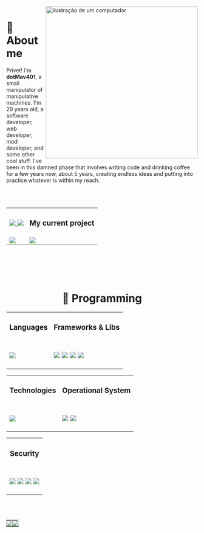 <img src="https://raw.githubusercontent.com/MicaelliMedeiros/micaellimedeiros/master/image/computer-illustration.png" alt="ilustração de um computador" min-width="400px" max-width="400px" width="400px" align="right">
<h1>
  💠 About me
</h1>
<p align=left>
  Privet! i'm <strong>dotMav401</strong>, a small manipulator of manipulative machines. I'm 20 years old, a software developer, web developer, mod developer, and some other cool stuff. I've been in this damned phase that involves writing code and drinking coffee for a few years now, about 5 years, creating endless ideas and putting    into practice whatever is within my reach.
</p>
<br><br>



<div align=center>
  <table>
    <tr>
      <td>
        <h3 align=center>
          <a href="https://discord.com/users/461618792464646145" target="_blank">
            <img src="https://img.shields.io/badge/Discord-%235865F2.svg?style=for-the-badge&logo=discord&logoColor=white">
          </a>
          <a href="https://instagram.com/theswcy" target="_blank">
            <img src="https://img.shields.io/badge/Instagram-%23E4405F.svg?style=for-the-badge&logo=Instagram&logoColor=white">
          </a>
        </h3>
      </td>
      <td>
        <h3 align=center>My current project</h3>
      </td>
    </td>
    <tr>
      <td>
        <a href="https://discord.com/users/461618792464646145"><img src="https://lanyard.cnrad.dev/api/461618792464646145?bg=&theme=dark&showDisplayName=true" /></a>
      </td>
      <td>
      <a href="https://github.com/theswcy/rezet-sharp">
        <img align="center" src="https://github-readme-stats.vercel.app/api/pin/?username=theswcy&repo=rezet&show_icons=true&bg_color=0D1117,7e67ff,0D1117&text_color=0D1117&icon_color=0D1117&title_color=ffffff&count_private=false&hide_border=false&hide_title=false" />
      </a>
    </td>
    </tr>
  </table>
</div>
<br><br><br><br>



<h1 align=center>
  🧪 Programming
</h1>
<table align=center>
  <tr>
    <td>
      <h3 align=center>
        Languages
      </h3>
    </td>
    <td>
      <h3 align=center>
        Frameworks & Libs
      </h3>
    </td>
  </tr>
  <tr>
    <td>
      <h3>
        <img src="https://skillicons.dev/icons?i=cs,c,cpp,rust,java,scala">
      </h3>
    </td>
    <td>
      <h3>
        <img src="https://img.shields.io/badge/.NET 9-512BD4?style=for-the-badge&logo=dotnet&logoColor=white">
        <img src="https://img.shields.io/badge/Blazor-512BD4?style=for-the-badge&logo=blazor&logoColor=white">
        <img src="https://img.shields.io/badge/tokio-CC0000.svg?style=for-the-badge&logo=rust&logoColor=white">
        <img src="https://img.shields.io/badge/Bootstrap-563D7C?style=for-the-badge&logo=bootstrap&logoColor=white">
      </h3>
    </td>
  </tr>
</table>
<table align=center>
  <tr>
    <td>
      <h3 align=center>
        Technologies
      </h3>
    </td>
    <td>
      <h3 align=center>
        Operational System
      </h3>
    </td>
  </tr>
  <tr>
    <td>
      <h3>
        <img src="https://skillicons.dev/icons?i=rider,idea,vscode,unity,wasm,mongo,git,bash">
      </h3>
    </td>
    <td>
      <h3>
        <img src="https://img.shields.io/badge/Arch_Linux-1793D1?style=for-the-badge&logo=arch-linux&logoColor=white">
        <img src="https://img.shields.io/badge/Android-3DDC84?style=for-the-badge&logo=android&logoColor=white">
      </h3>
    </td>
  </tr>
</table>
<table align=center>
  <tr>
    <td>
      <h3 align=center>
        Security
      </h3>
    </td>
  </tr>
  <tr>
    <td>
      <h3 align=center>
        <img src="https://img.shields.io/badge/Black Arch-000000?style=for-the-badge&logo=arch-linux&logoColor=white">
        <img src="https://img.shields.io/badge/Wireshark-1679A7?style=for-the-badge&logo=Wireshark&logoColor=white">
        <img src="https://img.shields.io/badge/burpsuite-FF6633?style=for-the-badge&logo=burpsuite&logoColor=white">
        <img src="https://img.shields.io/badge/metasploit-2596CD?style=for-the-badge&logo=metasploit&logoColor=white">
      </h3>
    </td>
  </tr>
</table>
<br><br>




<table align=center>
  <td style="padding: 0; width=50%">
    <img src="https://github-readme-stats.vercel.app/api/?username=theswcy&show_icons=true&bg_color=0D1117,CC6FA1,3C1FBB&text_color=ffffff&icon_color=ffffff&title_color=ffffff&count_private=false&hide_border=false&hide_title=false" />
  </td>
  <td style="padding: 0; width=50%">
    <a href="https://github.com/theswcy"><img align="center" src="https://github-readme-stats.vercel.app/api/top-langs/?username=theswcy&show_icons=true&bg_color=0D1117,3C1FBB,CC6FA1&text_color=ffffff&icon_color=ffffff&title_color=ffffff&count_private=false&hide_border=false&hide_title=false" /></a>
  </td>
</table>
